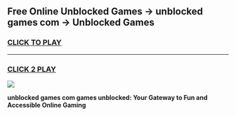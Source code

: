 
## Free Online Unblocked Games → unblocked games com → Unblocked Games
<h3>
<a href="https://premium.freeplayer.one?title=unblocked_games_com&ref=21F">CLICK TO PLAY</a></h3>
<hr>

<h3>
<a href="https://premium.freeplayer.one?title=unblocked_games_com&ref=21F">CLICK 2 PLAY</a>
  
</h3>

<a href="https://premium.freeplayer.one?title=unblocked_games_com&ref=21F/"><img src="https://clearcache.store/games.png"></a>


**unblocked games com games unblocked: Your Gateway to Fun and Accessible Online Gaming**
